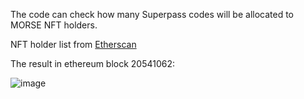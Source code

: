 The code can check how many Superpass codes will be allocated to MORSE NFT holders.

NFT holder list from [Etherscan](https://etherscan.io/exportData?type=tokenholders-nft&contract=0x027da47d6a5692c9b5cb64301a07d978ce3cb16c&decimal=0)

The result in ethereum block 20541062:

![image](https://github.com/user-attachments/assets/a24c08ee-289c-416d-a2c9-1963262ae402)
